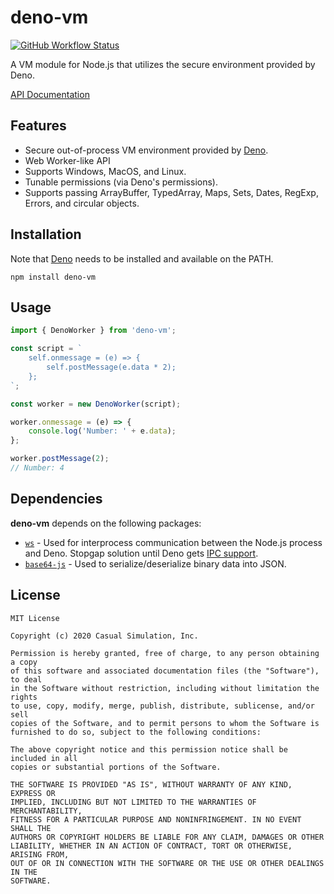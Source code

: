 # deno-vm

[![GitHub Workflow Status](https://img.shields.io/github/workflow/status/casual-simulation/node-deno-vm/Continuous%20Integration)](https://github.com/casual-simulation/node-deno-vm/actions?query=workflow%3A%22Continuous+Integration%22)

A VM module for Node.js that utilizes the secure environment provided by Deno.

[API Documentation](https://docs.casualsimulation.com/node-deno-vm/)

## Features

-   Secure out-of-process VM environment provided by [Deno](https://deno.land).
-   Web Worker-like API
-   Supports Windows, MacOS, and Linux.
-   Tunable permissions (via Deno's permissions).
-   Supports passing ArrayBuffer, TypedArray, Maps, Sets, Dates, RegExp, Errors, and circular objects.

## Installation

Note that [Deno](https://deno.land/) needs to be installed and available on the PATH.

```
npm install deno-vm
```

## Usage

```typescript
import { DenoWorker } from 'deno-vm';

const script = `
    self.onmessage = (e) => {
        self.postMessage(e.data * 2);
    };
`;

const worker = new DenoWorker(script);

worker.onmessage = (e) => {
    console.log('Number: ' + e.data);
};

worker.postMessage(2);
// Number: 4
```

## Dependencies

**deno-vm** depends on the following packages:

-   [`ws`](https://github.com/websockets/ws) - Used for interprocess communication between the Node.js process and Deno. Stopgap solution until Deno gets [IPC support](https://github.com/denoland/deno/issues/2585).
-   [`base64-js`](https://github.com/beatgammit/base64-js) - Used to serialize/deserialize binary data into JSON.

## License

```
MIT License

Copyright (c) 2020 Casual Simulation, Inc.

Permission is hereby granted, free of charge, to any person obtaining a copy
of this software and associated documentation files (the "Software"), to deal
in the Software without restriction, including without limitation the rights
to use, copy, modify, merge, publish, distribute, sublicense, and/or sell
copies of the Software, and to permit persons to whom the Software is
furnished to do so, subject to the following conditions:

The above copyright notice and this permission notice shall be included in all
copies or substantial portions of the Software.

THE SOFTWARE IS PROVIDED "AS IS", WITHOUT WARRANTY OF ANY KIND, EXPRESS OR
IMPLIED, INCLUDING BUT NOT LIMITED TO THE WARRANTIES OF MERCHANTABILITY,
FITNESS FOR A PARTICULAR PURPOSE AND NONINFRINGEMENT. IN NO EVENT SHALL THE
AUTHORS OR COPYRIGHT HOLDERS BE LIABLE FOR ANY CLAIM, DAMAGES OR OTHER
LIABILITY, WHETHER IN AN ACTION OF CONTRACT, TORT OR OTHERWISE, ARISING FROM,
OUT OF OR IN CONNECTION WITH THE SOFTWARE OR THE USE OR OTHER DEALINGS IN THE
SOFTWARE.
```

